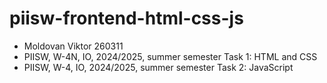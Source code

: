 # piisw-frontend-html-css-js
- Moldovan Viktor 260311
- PIISW, W-4N, IO, 2024/2025, summer semester Task 1: HTML and CSS
- PIISW, W-4, IO, 2024/2025, summer semester Task 2: JavaScript
